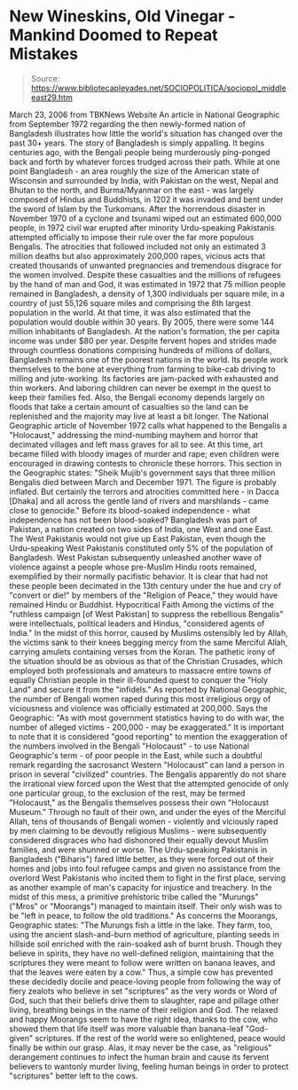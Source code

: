 # New Wineskins, Old Vinegar - Mankind Doomed to Repeat Mistakes

> Source: https://www.bibliotecapleyades.net/SOCIOPOLITICA/sociopol_middleeast29.htm

March 23, 2006
from
TBKNews Website
An article in National Geographic from September
1972 regarding the then newly-formed nation of Bangladesh illustrates how
little the world's situation has changed over the past 30+ years.
The story of Bangladesh is simply appalling.
It begins centuries ago, with the Bengali people
being murderously ping-ponged back and forth by whatever forces trudged
across their path. While at one point Bangladesh - an area roughly the size
of the American state of Wisconsin and surrounded by India, with Pakistan on
the west, Nepal and Bhutan to the north, and Burma/Myanmar on the east - was
largely composed of Hindus and Buddhists, in 1202 it was invaded and bent
under the sword of Islam by the Turkomans.
After the horrendous disaster in November 1970
of a cyclone and tsunami wiped out an estimated 600,000 people, in 1972
civil war erupted after minority Urdu-speaking Pakistanis attempted
officially to impose their rule over the far more populous Bengalis. The
atrocities that followed included not only an estimated 3 million deaths but
also approximately 200,000 rapes, vicious acts that created thousands of
unwanted pregnancies and tremendous disgrace for the women involved.
Despite these casualties and the millions of refugees by the hand of man and
God, it was estimated in 1972 that 75 million people remained in Bangladesh,
a density of 1,300 individuals per square mile, in a country of just 55,126
square miles and comprising the 8th largest population in the world. At that
time, it was also estimated that the population would double within 30
years.
By 2005, there were some 144 million inhabitants
of Bangladesh.
At the nation's formation, the per capita income was under
$80 per year. Despite fervent hopes and strides made through countless
donations comprising hundreds of millions of dollars, Bangladesh remains one
of the poorest nations in the world. Its people work themselves to the bone
at everything from farming to bike-cab driving to milling and jute-working.
Its factories are jam-packed with exhausted and
thin workers. And laboring children can never be exempt in the quest to keep
their families fed. Also, the Bengali economy depends largely on floods that
take a certain amount of casualties so the land can be replenished and the
majority may live at least a bit longer.
The National Geographic article of November 1972 calls what happened to the
Bengalis a "Holocaust," addressing the mind-numbing mayhem and horror that
decimated villages and left mass graves for all to see. At this time, art
became filled with bloody images of murder and rape; even children were
encouraged in drawing contests to chronicle these horrors.
This section in the Geographic states:
"Sheik Mujib's government says that three
million Bengalis died between March and December 1971. The figure is
probably inflated. But certainly the terrors and atrocities committed
here - in Dacca [Dhaka] and all across the gentle land of rivers and
marshlands - came close to genocide."
Before its blood-soaked independence - what
independence has not been blood-soaked?
Bangladesh was part of Pakistan, a nation
created on two sides of India, one West and one East. The West Pakistanis
would not give up East Pakistan, even though the Urdu-speaking West
Pakistanis constituted only 5% of the population of Bangladesh. West
Pakistan subsequently unleashed another wave of violence against a people
whose pre-Muslim Hindu roots remained, exemplified by their normally
pacifistic behavior.
It is clear that had not these people been
decimated in the 13th century under the hue and cry of "convert or die!" by
members of the "Religion of Peace," they would have remained Hindu or
Buddhist.
Hypocritical Faith
Among the victims of the "ruthless campaign [of West Pakistan] to suppress
the rebellious Bengalis" were intellectuals, political leaders and Hindus,
"considered agents of India." In the midst of this horror, caused by Muslims
ostensibly led by Allah, the victims sank to their knees begging mercy from
the same Merciful Allah, carrying amulets containing verses from the Koran.
The pathetic irony of the situation should be as
obvious as that of the
Christian Crusades, which employed both professionals
and amateurs to massacre entire towns of equally Christian people in their
ill-founded quest to conquer the "Holy Land" and secure it from the
"infidels."
As reported by National Geographic, the number of Bengali women raped during
this most irreligious orgy of viciousness and violence was officially
estimated at 200,000.
Says the Geographic:
"As with most government statistics having
to do with war, the number of alleged victims - 200,000 - may be
exaggerated."
It is important to note that it is considered
"good reporting" to mention the exaggeration of the numbers involved in the
Bengali "Holocaust" - to use National Geographic's term - of poor people in
the East, while such a doubtful remark regarding
the sacrosanct Western
"Holocaust" can land a person in prison in several "civilized" countries.
The Bengalis apparently do not share the
irrational view forced upon the West that the attempted genocide of only one
particular group, to the exclusion of the rest, may be termed "Holocaust,"
as the Bengalis themselves possess their own "Holocaust Museum."
Through no fault of their own, and under the eyes of the Merciful Allah,
tens of thousands of Bengali women - violently and viciously raped by men
claiming to be devoutly religious Muslims - were subsequently considered
disgraces who had dishonored their equally devout Muslim families, and were
shunned or worse.
The Urdu-speaking Pakistanis in Bangladesh ("Biharis") fared little better,
as they were forced out of their homes and jobs into foul refugee camps and
given no assistance from the overlord West Pakistanis who incited them to
fight in the first place, serving as another example of man's capacity for
injustice and treachery.
In the midst of this mess, a primitive prehistoric tribe called the "Murungs"
("Mros" or "Moorangs") managed to maintain itself. Their only wish was to be
"left in peace, to follow the old traditions."
As concerns
the Moorangs, Geographic states:
"The Murungs fish a little in the lake. They
farm, too, using the ancient slash-and-burn method of agriculture,
planting seeds in hillside soil enriched with the rain-soaked ash of
burnt brush. Though they believe in spirits, they have no well-defined
religion, maintaining that the scriptures they were meant to follow were
written on banana leaves, and that the leaves were eaten by a cow."
Thus, a simple cow has prevented these decidedly
docile and peace-loving people from following the way of fiery zealots who
believe in set "scriptures" as the very words or Word of God, such
that their beliefs drive them to slaughter, rape and pillage other living,
breathing beings in the name of their religion and God.
The relaxed and happy Moorangs seem to have the
right idea, thanks to the cow, who showed them that life itself was more
valuable than banana-leaf "God-given" scriptures.
If the rest of the world were so enlightened, peace would finally be within
our grasp.
Alas, it may never be the case, as "religious"
derangement continues to infect the human brain and cause its fervent
believers to wantonly murder living, feeling human beings in order to
protect "scriptures" better left to the cows.
